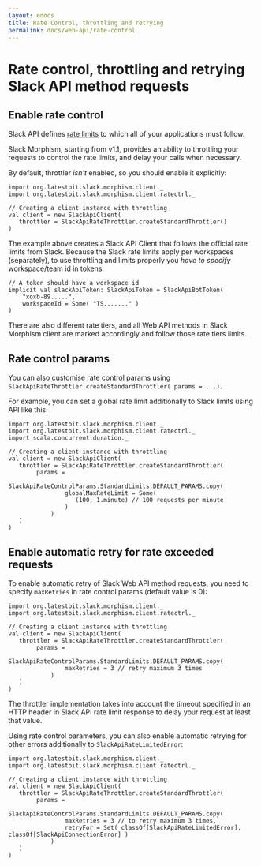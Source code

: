 ```yaml
---
layout: edocs
title: Rate Control, throttling and retrying
permalink: docs/web-api/rate-control
---
```

# Rate control, throttling and retrying Slack API method requests

## Enable rate control
Slack API defines [rate limits](https://api.slack.com/docs/rate-limits) to which all of your applications must follow.

Slack Morphism, starting from v1.1, provides an ability to throttling your requests to control the rate limits, 
and delay your calls when necessary.

By default, throttler *isn't* enabled, so you should enable it explicitly:
```
import org.latestbit.slack.morphism.client._
import org.latestbit.slack.morphism.client.ratectrl._

// Creating a client instance with throttling
val client = new SlackApiClient(
   throttler = SlackApiRateThrottler.createStandardThrottler()
)
```
The example above creates a Slack API Client that follows the official rate limits from Slack.
Because the Slack rate limits apply per workspaces (separately), 
to use throttling and limits properly you *have to specify* workspace/team id in tokens:

```
// A token should have a workspace id
implicit val slackApiToken: SlackApiToken = SlackApiBotToken(
    "xoxb-89.....",
    workspaceId = Some( "TS......." ) 
)
``` 
There are also different rate tiers, and all Web API methods in Slack Morphism client 
are marked accordingly and follow those rate tiers limits.

## Rate control params
You can also customise rate control params using `SlackApiRateThrottler.createStandardThrottler( params = ...)`.

For example, you can set a global rate limit additionally to Slack limits using API like this:
```
import org.latestbit.slack.morphism.client._
import org.latestbit.slack.morphism.client.ratectrl._
import scala.concurrent.duration._

// Creating a client instance with throttling
val client = new SlackApiClient(
   throttler = SlackApiRateThrottler.createStandardThrottler(
        params = 
            SlackApiRateControlParams.StandardLimits.DEFAULT_PARAMS.copy(
                globalMaxRateLimit = Some(
                   (100, 1.minute) // 100 requests per minute
                )
            )
   )
)
```

## Enable automatic retry for rate exceeded requests

To enable automatic retry of Slack Web API method requests, 
you need to specify `maxRetries` in rate control params (default value is 0):

```
import org.latestbit.slack.morphism.client._
import org.latestbit.slack.morphism.client.ratectrl._

// Creating a client instance with throttling
val client = new SlackApiClient(
   throttler = SlackApiRateThrottler.createStandardThrottler(
        params = 
            SlackApiRateControlParams.StandardLimits.DEFAULT_PARAMS.copy(
                maxRetries = 3 // retry maximum 3 times
            )
   )
)
```

The throttler implementation takes into account the timeout specified 
in an HTTP header in Slack API rate limit response to delay your request at least that value.

Using rate control parameters, you can also enable automatic retrying for other errors additionally to `SlackApiRateLimitedError`:

```
import org.latestbit.slack.morphism.client._
import org.latestbit.slack.morphism.client.ratectrl._

// Creating a client instance with throttling
val client = new SlackApiClient(
   throttler = SlackApiRateThrottler.createStandardThrottler(
        params = 
            SlackApiRateControlParams.StandardLimits.DEFAULT_PARAMS.copy(
                maxRetries = 3 // to retry maximum 3 times,
                retryFor = Set( classOf[SlackApiRateLimitedError], classOf[SlackApiConnectionError] )
            )
   )
)
```
